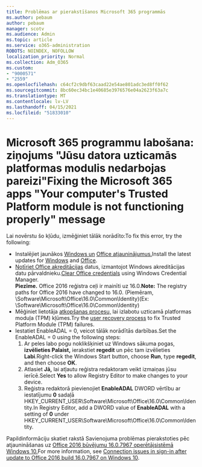 ```yaml
---
title: Problēmas ar pierakstīšanos Microsoft 365 programmās
ms.author: pebaum
author: pebaum
manager: scotv
ms.audience: Admin
ms.topic: article
ms.service: o365-administration
ROBOTS: NOINDEX, NOFOLLOW
localization_priority: Normal
ms.collection: Adm_O365
ms.custom:
- "9000571"
- "2559"
ms.openlocfilehash: c64cf2c9dbf63caad22e54ae801adc3ed8ff0f62
ms.sourcegitcommit: 8bc60ec34bc1e40685e3976576e04a2623f63a7c
ms.translationtype: MT
ms.contentlocale: lv-LV
ms.lasthandoff: 04/15/2021
ms.locfileid: "51833010"
---
```

# <a name="fixing-the-microsoft-365-apps-your-computers-trusted-platform-module-is-not-functioning-properly-message"></a><span data-ttu-id="d5291-102">Microsoft 365 programmu labošana: ziņojums "Jūsu datora uzticamās platformas modulis nedarbojas pareizi"</span><span class="sxs-lookup"><span data-stu-id="d5291-102">Fixing the Microsoft 365 apps "Your computer's Trusted Platform module is not functioning properly" message</span></span>

<span data-ttu-id="d5291-103">Lai novērstu šo kļūdu, izmēģiniet tālāk norādīto:</span><span class="sxs-lookup"><span data-stu-id="d5291-103">To fix this error, try the following:</span></span>

- <span data-ttu-id="d5291-104">Instalējiet jaunākos [Windows un](https://support.microsoft.com/help/4027667/windows-10-update) [Office atjauninājumus.](https://support.office.com/article/update-office-and-your-computer-with-microsoft-update-2ab296f3-7f03-43a2-8e50-46de917611c5)</span><span class="sxs-lookup"><span data-stu-id="d5291-104">Install the latest updates for [Windows](https://support.microsoft.com/help/4027667/windows-10-update) and [Office](https://support.office.com/article/update-office-and-your-computer-with-microsoft-update-2ab296f3-7f03-43a2-8e50-46de917611c5).</span></span>
- <span data-ttu-id="d5291-105">[Notīriet Office akreditācijas](https://docs.microsoft.com/office/troubleshoot/office-suite-issues/another-account-already-signed-in#step-4-clear-cached-credentials-on-the-computer) datus, izmantojot Windows akreditācijas datu pārvaldnieku.</span><span class="sxs-lookup"><span data-stu-id="d5291-105">[Clear Office credentials](https://docs.microsoft.com/office/troubleshoot/office-suite-issues/another-account-already-signed-in#step-4-clear-cached-credentials-on-the-computer) using Windows Credential Manager.</span></span><br/>
    <span data-ttu-id="d5291-106">**Piezīme.** Office 2016 reģistra ceļi ir mainīti uz 16.0.</span><span class="sxs-lookup"><span data-stu-id="d5291-106">**Note:** The registry paths for Office 2016 have changed to 16.0.</span></span> <span data-ttu-id="d5291-107">(Piemēram, \Software\Microsoft\Office\16.0\Common\Identity\)</span><span class="sxs-lookup"><span data-stu-id="d5291-107">(Ex: \Software\Microsoft\Office\16.0\Common\Identity\)</span></span>
- <span data-ttu-id="d5291-108">Mēģiniet lietotāja [atkopšanas procesu,](https://docs.microsoft.com/office365/troubleshoot/administration/connection-issue-when-sign-in-office-2016#symptom-2) lai izlabotu uzticamā platformas moduļa (TPM) kļūmes.</span><span class="sxs-lookup"><span data-stu-id="d5291-108">Try the [user recovery process](https://docs.microsoft.com/office365/troubleshoot/administration/connection-issue-when-sign-in-office-2016#symptom-2) to fix Trusted Platform Module (TPM) failures.</span></span>
- <span data-ttu-id="d5291-109">Iestatiet EnableADAL = 0, veicot tālāk norādītās darbības.</span><span class="sxs-lookup"><span data-stu-id="d5291-109">Set the EnableADAL = 0 using the following steps:</span></span>  
    1. <span data-ttu-id="d5291-110">Ar peles labo pogu noklikšķiniet uz Windows sākuma pogas, **izvēlieties Palaist,** ierakstiet **regedit** un pēc tam izvēlieties **Labi**.</span><span class="sxs-lookup"><span data-stu-id="d5291-110">Right-click the Windows Start button, choose **Run**, type **regedit**, and then choose **OK**.</span></span>
    2. <span data-ttu-id="d5291-111">Atlasiet **Jā,** lai atļautu reģistra redaktoram veikt izmaiņas jūsu ierīcē.</span><span class="sxs-lookup"><span data-stu-id="d5291-111">Select **Yes** to allow Registry Editor to make changes to your device.</span></span>
    3. <span data-ttu-id="d5291-112">Reģistra redaktorā pievienojiet **EnableADAL** DWORD vērtību ar iestatījumu **0** sadaļā HKEY_CURRENT_USER\Software\Microsoft\Office\16.0\Common\Identity.</span><span class="sxs-lookup"><span data-stu-id="d5291-112">In Registry Editor, add a DWORD value of **EnableADAL** with a setting of **0** under HKEY_CURRENT_USER\Software\Microsoft\Office\16.0\Common\Identity.</span></span>

<span data-ttu-id="d5291-113">Papildinformāciju skatiet rakstā Savienojuma problēmas pierakstoties pēc atjaunināšanas uz [Office 2016 būvējumu 16.0.7967 operētājsistēmā Windows 10.](https://docs.microsoft.com/office365/troubleshoot/administration/connection-issue-when-sign-in-office-2016)</span><span class="sxs-lookup"><span data-stu-id="d5291-113">For more information, see [Connection issues in sign-in after update to Office 2016 build 16.0.7967 on Windows 10](https://docs.microsoft.com/office365/troubleshoot/administration/connection-issue-when-sign-in-office-2016).</span></span>